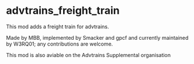 # advtrains_freight_train
This mod adds a freight train for advtrains.

Made by MBB, implemented by Smacker and gpcf and currently maintained by W3RQ01; any contributions are welcome.

This mod is also aviable on the Advtrains Supplemental organisation